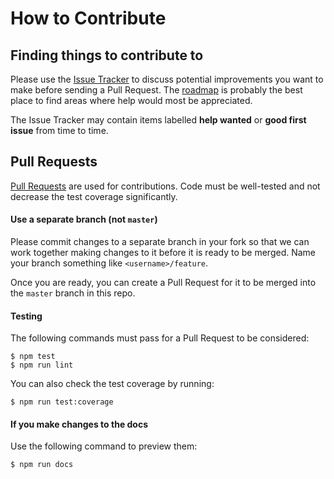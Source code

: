 # How to Contribute

## Finding things to contribute to

Please use the [Issue Tracker](https://github.com/nicolodavis/boardgame.io/issues) to discuss
potential improvements you want to make before sending a Pull Request.
The [roadmap](docs/roadmap.md) is probably the best place to find areas where help would
most be appreciated.

The Issue Tracker may contain items labelled **help wanted** or **good first issue**
from time to time.

## Pull Requests

[Pull Requests](https://help.github.com/articles/about-pull-requests/) are used for contributions. Code must be well-tested and not decrease the test coverage significantly.

#### Use a separate branch (not `master`)

Please commit changes to a separate branch in your fork
so that we can work together making changes to it before it
is ready to be merged. Name your branch something like
`<username>/feature`.

Once you are ready, you can create a Pull Request for it to be
merged into the `master` branch in this repo.

#### Testing

The following commands must pass for a Pull Request to be considered:

```
$ npm test
$ npm run lint
```

You can also check the test coverage by running:

```
$ npm run test:coverage
```

#### If you make changes to the docs

Use the following command to preview them:

```
$ npm run docs
```

